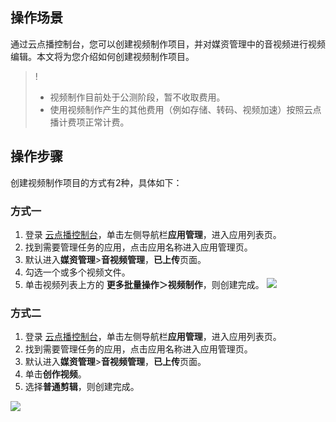 ## 操作场景
通过云点播控制台，您可以创建视频制作项目，并对媒资管理中的音视频进行视频编辑。本文将为您介绍如何创建视频制作项目。

>!
>- 视频制作目前处于公测阶段，暂不收取费用。
>- 使用视频制作产生的其他费用（例如存储、转码、视频加速）按照云点播计费项正常计费。

## 操作步骤
创建视频制作项目的方式有2种，具体如下：

### 方式一
1. 登录 [云点播控制台](https://console.cloud.tencent.com/vod)，单击左侧导航栏**应用管理**，进入应用列表页。
2. 找到需要管理任务的应用，点击应用名称进入应用管理页。
3. 默认进入**媒资管理**>**音视频管理**，**已上传**页面。
4. 勾选一个或多个视频文件。
5.  单击视频列表上方的 **更多批量操作＞视频制作**，则创建完成。
![](https://qcloudimg.tencent-cloud.cn/raw/5ac2dfd9a113795ca36ce9da9a13f9a6.png)

### 方式二
1. 登录 [云点播控制台](https://console.cloud.tencent.com/vod)，单击左侧导航栏**应用管理**，进入应用列表页。
2. 找到需要管理任务的应用，点击应用名称进入应用管理页。
3. 默认进入**媒资管理**>**音视频管理**，**已上传**页面。
4. 单击**创作视频**。
5. 选择**普通剪辑**，则创建完成。

![](https://main.qcloudimg.com/raw/ae6a8721b08907ec01a70682299eadbc.png)



